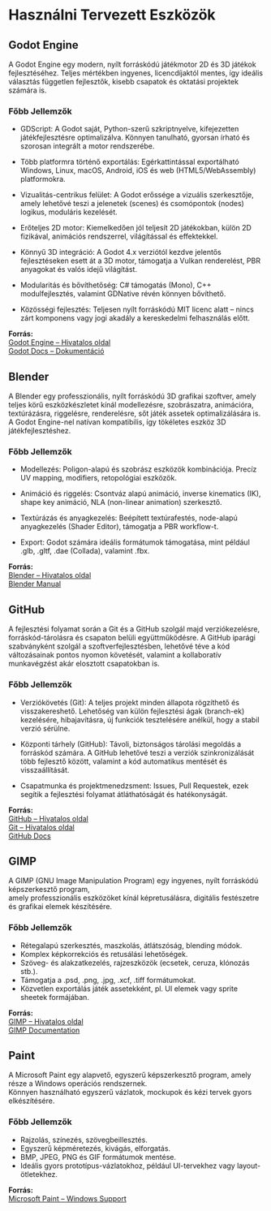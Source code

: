 # Használni Tervezett Eszközök

## Godot Engine

A Godot Engine egy modern, nyílt forráskódú játékmotor 2D és 3D játékok fejlesztéséhez.
Teljes mértékben ingyenes, licencdíjaktól mentes, így ideális választás független fejlesztők,
kisebb csapatok és oktatási projektek számára is.

### Főbb Jellemzők

-   GDScript: A Godot saját, Python-szerű szkriptnyelve, kifejezetten játékfejlesztésre optimalizálva.
    Könnyen tanulható, gyorsan írható és szorosan integrált a motor rendszerébe.

-   Több platformra történő exportálás: Egérkattintással exportálható Windows, Linux, macOS, Android,
    iOS és web (HTML5/WebAssembly) platformokra.

-   Vizualitás-centrikus felület: A Godot erőssége a vizuális szerkesztője, amely lehetővé teszi a
    jelenetek (scenes) és csomópontok (nodes) logikus, moduláris kezelését.

-   Erőteljes 2D motor: Kiemelkedően jól teljesít 2D játékokban, külön 2D fizikával,
    animációs rendszerrel, világítással és effektekkel.

-   Könnyű 3D integráció: A Godot 4.x verziótól kezdve jelentős fejlesztéseken esett át a 3D motor,
    támogatja a Vulkan renderelést, PBR anyagokat és valós idejű világítást.

-   Modularitás és bővíthetőség: C# támogatás (Mono), C++ modulfejlesztés, valamint GDNative révén könnyen bővíthető.

-   Közösségi fejlesztés: Teljesen nyílt forráskódú MIT licenc alatt – nincs zárt komponens vagy jogi akadály a
    kereskedelmi felhasználás előtt.

**Forrás:**  
[Godot Engine – Hivatalos oldal](https://godotengine.org)  
[Godot Docs – Dokumentáció](https://docs.godotengine.org)


## Blender

A Blender egy professzionális, nyílt forráskódú 3D grafikai szoftver, amely teljes körű
eszközkészletet kínál modellezésre, szobrászatra, animációra, textúrázásra, riggelésre, renderelésre,
sőt játék assetek optimalizálására is. A Godot Engine-nel natívan kompatibilis,
így tökéletes eszköz 3D játékfejlesztéshez.

### Főbb Jellemzők

-   Modellezés: Poligon-alapú és szobrász eszközök kombinációja. Precíz UV mapping, modifiers,
    retopológiai eszközök.

-   Animáció és riggelés: Csontváz alapú animáció, inverse kinematics (IK), shape key animáció,
    NLA (non-linear animation) szerkesztő.

-   Textúrázás és anyagkezelés: Beépített textúrafestés, node-alapú anyagkezelés (Shader Editor),
    támogatja a PBR workflow-t.

-   Export: Godot számára ideális formátumok támogatása, mint például .glb, .gltf, .dae (Collada),
    valamint .fbx.

**Forrás:**  
[Blender – Hivatalos oldal](https://www.blender.org)  
[Blender Manual](https://docs.blender.org/manual/en/latest/)


## GitHub

A fejlesztési folyamat során a Git és a GitHub szolgál majd verziókezelésre,
forráskód-tárolásra és csapaton belüli együttműködésre. A GitHub iparági szabványként szolgál a
szoftverfejlesztésben, lehetővé téve a kód változásainak pontos nyomon követését, valamint a
kollaboratív munkavégzést akár elosztott csapatokban is.

### Főbb Jellemzők

-   Verziókövetés (Git): A teljes projekt minden állapota rögzíthető és visszakereshető.
    Lehetőség van külön fejlesztési ágak (branch-ek) kezelésére, hibajavításra, új funkciók tesztelésére anélkül,
    hogy a stabil verzió sérülne.

-   Központi tárhely (GitHub): Távoli, biztonságos tárolási megoldás a forráskód számára.
    A GitHub lehetővé teszi a verziók szinkronizálását több fejlesztő között, valamint a
    kód automatikus mentését és visszaállítását.

-   Csapatmunka és projektmenedzsment: Issues, Pull Requestek, ezek segítik a
    fejlesztési folyamat átláthatóságát és hatékonyságát.

**Forrás:**  
[GitHub – Hivatalos oldal](https://github.com)  
[Git – Hivatalos oldal](https://git-scm.com)  
[GitHub Docs](https://docs.github.com)



## GIMP

A GIMP (GNU Image Manipulation Program) egy ingyenes, nyílt forráskódú képszerkesztő program,  
amely professzionális eszközöket kínál képretusálásra, digitális festészetre és grafikai elemek készítésére.

### Főbb Jellemzők

-   Rétegalapú szerkesztés, maszkolás, átlátszóság, blending módok.
-   Komplex képkorrekciós és retusálási lehetőségek.
-   Szöveg- és alakzatkezelés, rajzeszközök (ecsetek, ceruza, klónozás stb.).
-   Támogatja a .psd, .png, .jpg, .xcf, .tiff formátumokat.
-   Közvetlen exportálás játék assetekként, pl. UI elemek vagy sprite sheetek formájában.

**Forrás:**  
[GIMP – Hivatalos oldal](https://www.gimp.org)  
[GIMP Documentation](https://docs.gimp.org)


## Paint

A Microsoft Paint egy alapvető, egyszerű képszerkesztő program, amely része a Windows operációs rendszernek.  
Könnyen használható egyszerű vázlatok, mockupok és kézi tervek gyors elkészítésére.

### Főbb Jellemzők

-   Rajzolás, színezés, szövegbeillesztés.
-   Egyszerű képméretezés, kivágás, elforgatás.
-   BMP, JPEG, PNG és GIF formátumok mentése.
-   Ideális gyors prototípus-vázlatokhoz, például UI-tervekhez vagy layout-ötletekhez.

**Forrás:**  
[Microsoft Paint – Windows Support](https://support.microsoft.com/en-us/windows/get-microsoft-paint)
